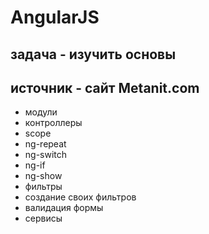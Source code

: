# AngularJS
## задача - изучить основы
## источник - сайт Metanit.com

+ модули
+ контроллеры 
+ scope
+ ng-repeat
+ ng-switch
+ ng-if
+ ng-show
+ фильтры
+ создание своих фильтров
+ валидация формы
+ сервисы
 